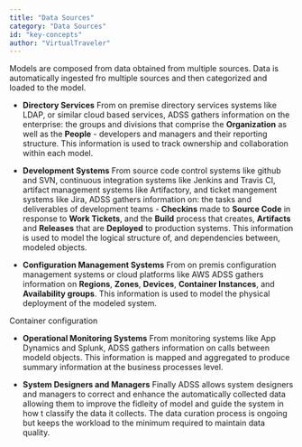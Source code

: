 ```yaml
---
title: "Data Sources"
category: "Data Sources"
id: "key-concepts" 
author: "VirtualTraveler"
---
```

Models are composed from data obtained from multiple sources. Data is automatically ingested fro multiple sources and then categorized and loaded to the model.  

- **Directory Services** From on premise directory services systems like LDAP, or similar cloud based services, ADSS gathers information on the enterprise: the groups and divisions that comprise the **Organization** as well as the **People** - developers and managers and their reporting structure. This information is used to track ownership and collaboration within each model. 

- **Development Systems** From source code control systems like github and SVN, continuous integration systems like Jenkins and Travis CI, artifact management systems like Artifactory, and ticket mangement systems like Jira, ADSS gathers information on: the tasks and deliverables of development teams - **Checkins** made to **Source Code** in response to **Work Tickets**, and the **Build** process that creates, **Artifacts** and **Releases** that are **Deployed** to production systems. This information is used to model the logical structure of, and dependencies between, modeled objects. 

- **Configuration Management Systems** From on premis configuration management systems or cloud platforms like AWS ADSS gathers information on **Regions**, **Zones**, **Devices**, **Container Instances**, and **Availability groups**. This information is used to model the physical deployment of the modeled system. 

Container configuration

- **Operational Monitoring Systems** From monitoring systems like App Dynamics and Splunk, ADSS gathers information on calls between modeld objects. This information is mapped and aggregated to produce summary information at the business processes level. 

- **System Designers and Managers** Finally ADSS allows system designers and managers to correct and enhance the automatically collected data allowing them to improve the fidleity of model and guide the system in how t classify the data it collects. The data curation process is ongoing but keeps the workload to the minimum required to maintain data quality. 